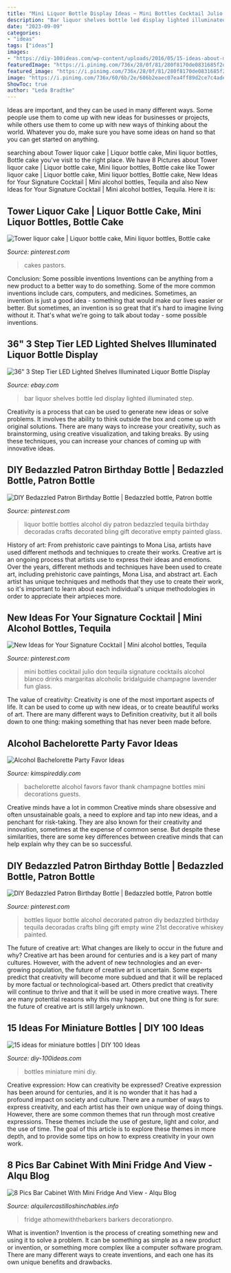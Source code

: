 ```yaml
---
title: "Mini Liquor Bottle Display Ideas ~ Mini Bottles Cocktail Julio Don Tequila Signature Cocktails Alcohol Blanco Drinks Margaritas Alcoholic Bridalguide Champagne Lavender Fun Glass"
description: "Bar liquor shelves bottle led display lighted illuminated step"
date: "2023-09-09"
categories:
- "ideas"
tags: ["ideas"]
images:
- "https://diy-100ideas.com/wp-content/uploads/2016/05/15-ideas-about-mini-bottles-8.jpg"
featuredImage: "https://i.pinimg.com/736x/28/0f/81/280f8170de0831685f2de27308ce43d7--alcohol-bottles-liquor-bottles.jpg"
featured_image: "https://i.pinimg.com/736x/28/0f/81/280f8170de0831685f2de27308ce43d7--alcohol-bottles-liquor-bottles.jpg"
image: "https://i.pinimg.com/736x/60/6b/2e/606b2eaec07ea4ff89d2ce7c4ade19c7.jpg"
ShowToc: true
author: "Leda Bradtke"
---
```



Ideas are important, and they can be used in many different ways. Some people use them to come up with new ideas for businesses or projects, while others use them to come up with new ways of thinking about the world. Whatever you do, make sure you have some ideas on hand so that you can get started on anything.

	

		
searching about Tower liquor cake | Liquor bottle cake, Mini liquor bottles, Bottle cake you've visit to the right place. We have 8 Pictures about Tower liquor cake | Liquor bottle cake, Mini liquor bottles, Bottle cake like Tower liquor cake | Liquor bottle cake, Mini liquor bottles, Bottle cake, New Ideas for Your Signature Cocktail | Mini alcohol bottles, Tequila and also New Ideas for Your Signature Cocktail | Mini alcohol bottles, Tequila. Here it is:
		
    
## Tower Liquor Cake | Liquor Bottle Cake, Mini Liquor Bottles, Bottle Cake

<img loading=lazy src="https://i.pinimg.com/originals/cd/77/ca/cd77ca42070350116a87bee1a94f0723.jpg" onerror="this.onerror=null;this.src='https://tse4.mm.bing.net/th?id=OIP.VTgWf5CxSksTJY0pxvzrlwHaJ4&amp;pid=15.1';" alt="Tower liquor cake | Liquor bottle cake, Mini liquor bottles, Bottle cake">

_Source: pinterest.com_

>cakes pastors. 

	

Conclusion: Some possible inventions
Inventions can be anything from a new product to a better way to do something. Some of the more common inventions include cars, computers, and medicines. Sometimes, an invention is just a good idea - something that would make our lives easier or better. But sometimes, an invention is so great that it's hard to imagine living without it. That's what we're going to talk about today - some possible inventions.

    
## 36&quot; 3 Step Tier LED Lighted Shelves Illuminated Liquor Bottle Display

<img loading=lazy src="https://i.ebayimg.com/images/i/170902554509-0-1/s-l1000.jpg" onerror="this.onerror=null;this.src='https://tse2.mm.bing.net/th?id=OIP.Lq9oeEvfqmGKx8HnH6FwGAHaE6&amp;pid=15.1';" alt="36&quot; 3 Step Tier LED Lighted Shelves Illuminated Liquor Bottle Display">

_Source: ebay.com_

>bar liquor shelves bottle led display lighted illuminated step. 

	

Creativity is a process that can be used to generate new ideas or solve problems. It involves the ability to think outside the box and come up with original solutions. There are many ways to increase your creativity, such as brainstorming, using creative visualization, and taking breaks. By using these techniques, you can increase your chances of coming up with innovative ideas.

    
## DIY Bedazzled Patron Birthday Bottle | Bedazzled Bottle, Patron Bottle

<img loading=lazy src="https://i.pinimg.com/736x/28/0f/81/280f8170de0831685f2de27308ce43d7--alcohol-bottles-liquor-bottles.jpg" onerror="this.onerror=null;this.src='https://tse1.mm.bing.net/th?id=OIP.eu95xW1RSI2PfE3Fgo0IuAHaNL&amp;pid=15.1';" alt="DIY Bedazzled Patron Birthday Bottle | Bedazzled bottle, Patron bottle">

_Source: pinterest.com_

>liquor bottle bottles alcohol diy patron bedazzled tequila birthday decoradas crafts decorated bling gift decorative empty painted glass. 

	

History of art: From prehistoric cave paintings to Mona Lisa, artists have used different methods and techniques to create their works.
Creative art is an ongoing process that artists use to express their ideas and emotions. Over the years, different methods and techniques have been used to create art, including prehistoric cave paintings, Mona Lisa, and abstract art. Each artist has unique techniques and methods that they use to create their work, so it's important to learn about each individual's unique methodologies in order to appreciate their artpieces more.

    
## New Ideas For Your Signature Cocktail | Mini Alcohol Bottles, Tequila

<img loading=lazy src="https://i.pinimg.com/736x/60/6b/2e/606b2eaec07ea4ff89d2ce7c4ade19c7.jpg" onerror="this.onerror=null;this.src='https://tse4.mm.bing.net/th?id=OIP.vLClmNd7p3tmbUcdChPdvQHaLG&amp;pid=15.1';" alt="New Ideas for Your Signature Cocktail | Mini alcohol bottles, Tequila">

_Source: pinterest.com_

>mini bottles cocktail julio don tequila signature cocktails alcohol blanco drinks margaritas alcoholic bridalguide champagne lavender fun glass. 

	

The value of creativity:
Creativity is one of the most important aspects of life. It can be used to come up with new ideas, or to create beautiful works of art. There are many different ways to Definition creativity, but it all boils down to one thing: making something that has never been made before.

    
## Alcohol Bachelorette Party Favor Ideas

<img loading=lazy src="https://kimspireddiy.com/wp-content/uploads/2017/11/mini-champagne-bottles.jpg" onerror="this.onerror=null;this.src='https://tse1.mm.bing.net/th?id=OIP.lmJyYiEdct2MB0rMdUA4iQHaJ4&amp;pid=15.1';" alt="Alcohol Bachelorette Party Favor Ideas">

_Source: kimspireddiy.com_

>bachelorette alcohol favors favor thank champagne bottles mini decorations guests. 

	

Creative minds have a lot in common
Creative minds share obsessive and often unsustainable goals, a need to explore and tap into new ideas, and a penchant for risk-taking. They are also known for their creativity and innovation, sometimes at the expense of common sense. But despite these similarities, there are some key differences between creative minds that can help explain why they can be so successful.

    
## DIY Bedazzled Patron Birthday Bottle | Bedazzled Bottle, Patron Bottle

<img loading=lazy src="https://i.pinimg.com/originals/28/0f/81/280f8170de0831685f2de27308ce43d7.jpg" onerror="this.onerror=null;this.src='https://tse2.mm.bing.net/th?id=OIP.ZUuy0ks79XyIOpOKehCPKgHaNL&amp;pid=15.1';" alt="DIY Bedazzled Patron Birthday Bottle | Bedazzled bottle, Patron bottle">

_Source: pinterest.com_

>bottles liquor bottle alcohol decorated patron diy bedazzled birthday tequila decoradas crafts bling gift empty wine 21st decorative whiskey painted. 

	

The future of creative art: What changes are likely to occur in the future and why?
Creative art has been around for centuries and is a key part of many cultures. However, with the advent of new technologies and an ever-growing population, the future of creative art is uncertain. Some experts predict that creativity will become more subdued and that it will be replaced by more factual or technological-based art. Others predict that creativity will continue to thrive and that it will be used in more creative ways. There are many potential reasons why this may happen, but one thing is for sure: the future of creative art is still largely unknown.

    
## 15 Ideas For Miniature Bottles | DIY 100 Ideas

<img loading=lazy src="https://diy-100ideas.com/wp-content/uploads/2016/05/15-ideas-about-mini-bottles-8.jpg" onerror="this.onerror=null;this.src='https://tse2.mm.bing.net/th?id=OIP.bP2D425R75HNLc9I9KvfPAHaLo&amp;pid=15.1';" alt="15 ideas for miniature bottles | DIY 100 Ideas">

_Source: diy-100ideas.com_

>bottles miniature mini diy. 

	

Creative expression: How can creativity be expressed?
Creative expression has been around for centuries, and it is no wonder that it has had a profound impact on society and culture. There are a number of ways to express creativity, and each artist has their own unique way of doing things. However, there are some common themes that run through most creative expressions. These themes include the use of gesture, light and color, and the use of time. The goal of this article is to explore these themes in more depth, and to provide some tips on how to express creativity in your own work.

    
## 8 Pics Bar Cabinet With Mini Fridge And View - Alqu Blog

<img loading=lazy src="https://alquilercastilloshinchables.info/wp-content/uploads/2020/06/How-to-build-a-Beverage-Bar-Bar-cart-decor-Bar-furniture-Bars-....jpg" onerror="this.onerror=null;this.src='https://tse2.mm.bing.net/th?id=OIP._MN-RnSS83tt8TCecM4o7AHaLL&amp;pid=15.1';" alt="8 Pics Bar Cabinet With Mini Fridge And View - Alqu Blog">

_Source: alquilercastilloshinchables.info_

>fridge athomewiththebarkers barkers decorationpro. 

	

What is invention?
Invention is the process of creating something new and using it to solve a problem. It can be something as simple as a new product or invention, or something more complex like a computer software program. There are many different ways to create inventions, and each one has its own unique benefits and drawbacks.

